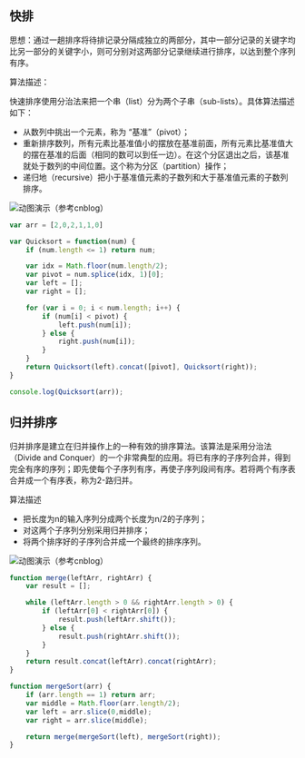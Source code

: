 ## 快排

思想：通过一趟排序将待排记录分隔成独立的两部分，其中一部分记录的关键字均比另一部分的关键字小，则可分别对这两部分记录继续进行排序，以达到整个序列有序。

算法描述：

快速排序使用分治法来把一个串（list）分为两个子串（sub-lists）。具体算法描述如下：
- 从数列中挑出一个元素，称为 “基准”（pivot）；
- 重新排序数列，所有元素比基准值小的摆放在基准前面，所有元素比基准值大的摆在基准的后面（相同的数可以到任一边）。在这个分区退出之后，该基准就处于数列的中间位置。这个称为分区（partition）操作；
- 递归地（recursive）把小于基准值元素的子数列和大于基准值元素的子数列排序。

![动图演示（参考cnblog）](https://images2017.cnblogs.com/blog/849589/201710/849589-20171015230936371-1413523412.gif)

```javascript
var arr = [2,0,2,1,1,0]

var Quicksort = function(num) {
    if (num.length <= 1) return num;

    var idx = Math.floor(num.length/2);
    var pivot = num.splice(idx, 1)[0];
    var left = [];
    var right = [];

    for (var i = 0; i < num.length; i++) {
        if (num[i] < pivot) {
            left.push(num[i]);
        } else {
            right.push(num[i]);
        }
    }
    return Quicksort(left).concat([pivot], Quicksort(right));
}

console.log(Quicksort(arr));
```

## 归并排序

归并排序是建立在归并操作上的一种有效的排序算法。该算法是采用分治法（Divide and Conquer）的一个非常典型的应用。将已有序的子序列合并，得到完全有序的序列；即先使每个子序列有序，再使子序列段间有序。若将两个有序表合并成一个有序表，称为2-路归并。 

算法描述
- 把长度为n的输入序列分成两个长度为n/2的子序列；
- 对这两个子序列分别采用归并排序；
- 将两个排序好的子序列合并成一个最终的排序序列。

![动图演示（参考cnblog）](https://images2017.cnblogs.com/blog/849589/201710/849589-20171015230557043-37375010.gif)

```javascript
function merge(leftArr, rightArr) {
    var result = [];

    while (leftArr.length > 0 && rightArr.length > 0) {
        if (leftArr[0] < rightArr[0]) {
            result.push(leftArr.shift());
        } else {
            result.push(rightArr.shift());
        }
    }
    return result.concat(leftArr).concat(rightArr);
}

function mergeSort(arr) {
    if (arr.length == 1) return arr;
    var middle = Math.floor(arr.length/2);
    var left = arr.slice(0,middle);
    var right = arr.slice(middle);

    return merge(mergeSort(left), mergeSort(right));
}
```